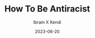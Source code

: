 ---
title: How To Be Antiracist
book: how-to-be-antiracist
author: Ibram X Kendi
kindle: false
spoilers: false
date: 2023-06-20
---